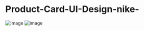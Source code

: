 # Product-Card-UI-Design-nike-
![image](https://user-images.githubusercontent.com/46299529/127401392-e8aa1971-9dd7-4344-9df3-fd7ef59be8ca.png)
![image](https://user-images.githubusercontent.com/46299529/127401433-2abde3f9-5d12-4f9d-a192-2336b3a50892.png)
